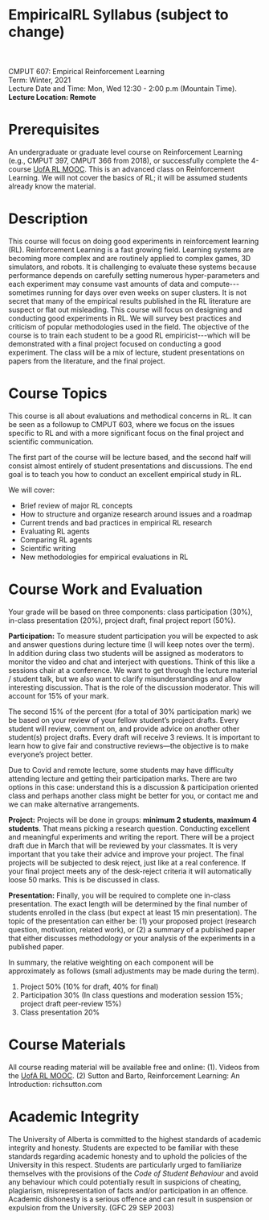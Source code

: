 # EmpiricalRL Syllabus (subject to change)
<br>
<br>
CMPUT 607: Empirical Reinforcement Learning
<br>
Term: Winter, 2021
<br>
Lecture Date and Time: Mon, Wed 12:30 - 2:00 p.m (Mountain Time). 
<b>Lecture Location: Remote</b>

<h1>Prerequisites</h1>

An undergraduate or graduate level course on Reinforcement Learning (e.g., CMPUT 397, CMPUT 366 from 2018), or successfully complete the 4-course <a href="http://uab.ca/RLMOOC">UofA RL MOOC</a>.
This is an advanced class on Reinforcement Learning. We will not cover the basics of RL; it will be assumed students already know the material.

<h1>Description</h1>

This course will focus on doing good experiments in reinforcement learning (RL). Reinforcement Learning is a fast growing field. Learning systems are becoming more complex and are routinely applied to complex games, 3D simulators, and robots. It is challenging to evaluate these systems because performance depends on carefully setting numerous hyper-parameters and each experiment may consume vast amounts of data and compute---sometimes running for days over even weeks on super clusters. It is not secret that many of the empirical results published in the RL literature are suspect or flat out misleading. This course will focus on designing and conducting good experiments in RL. We will survey best practices and criticism of popular methodologies used in the field. The objective of the course is to train each student to be a good RL empiricist---which will be demonstrated with a final project focused on conducting a good experiment. The class will be a mix of lecture, student presentations on papers from the literature, and the final project.

<h1>Course Topics</h1>

This course is all about evaluations and methodical concerns in RL. It can be seen as a followup to CMPUT 603, where we focus on the issues specific to RL and with a more significant focus on the final project and scientific communication. 

The first part of the course will be lecture based, and the second half will consist almost entirely of student presentations and discussions. The end goal is to teach you how to conduct an excellent empirical study in RL.

We will cover:
<ul>
<li>Brief review of major RL concepts</li>
<li>How to structure and organize research around issues and a roadmap</li>
<li>Current trends and bad practices in empirical RL research</li>
<li>Evaluating RL agents</li>
<li>Comparing RL agents</li>
<li>Scientific writing</li>
<li>New methodologies for empirical evaluations in RL</li>
</ul>



<h1>Course Work and Evaluation</h1>

Your grade will be based on three components: class participation (30%), in-class presentation (20%), project draft, final project report (50%).

<b>Participation:</b>
To measure student participation you will be expected to ask and answer questions during lecture time (I will keep notes over the term). In addition during class two students will be assigned as moderators to monitor the video and chat and interject with questions. Think of this like a sessions chair at a conference. We want to get through the lecture material / student talk, but we also want to clarify misunderstandings and allow interesting discussion. That is the role of the discussion moderator. This will account for 15% of your mark.

The second 15% of the percent (for a total of 30% participation mark) we be based on your review of your fellow student’s project drafts. Every student will review, comment on, and provide advice on another other student(s) project drafts. Every draft will receive 3 reviews. It is important to learn how to give fair and constructive reviews—the objective is to make everyone’s project better.

Due to Covid and remote lecture, some students may have difficulty attending lecture and getting their participation marks. There are two options in this case: understand this is a discussion & participation oriented class and perhaps another class might be better for you, or contact me and we can make alternative arrangements. 

<b>Project:</b>
Projects will be done in groups: <b>minimum 2 students, maximum 4 students</b>. That means picking a research question. Conducting excellent and meaningful experiments and writing the report. There will be a project draft due in March that will be reviewed by your classmates. It is very important that you take their advice and improve your project. The final projects will be subjected to desk reject, just like at a real conference. If your final project meets any of the desk-reject criteria it will automatically loose 50 marks. This is be discussed in class.

<b>Presentation:</b>
Finally, you will be required to complete one in-class presentation. The exact length will be determined by the final number of students enrolled in the class (but expect at least 15 min presentation). The topic of the presentation can either be: (1) your proposed project (research question, motivation, related work), or (2) a summary of a published paper that either discusses methodology or your analysis of the experiments in a published paper.

In summary, the relative weighting on each component will be approximately as follows (small adjustments may be made during the term).
 1. Project 50% (10% for draft, 40% for final)
 2. Participation 30% (In class questions and moderation session 15%; project draft peer-review 15%)
3. Class presentation 20%

<h1>Course Materials</h1>

All course reading material will be available free and online: (1). Videos from the <a href="http://uab.ca/RLMOOC">UofA RL MOOC</a>.
(2) Sutton and Barto, Reinforcement Learning: An Introduction: richsutton.com

<h1>Academic Integrity</h1>

The University of Alberta is committed to the highest standards of academic integrity and honesty. Students are expected to be familiar with these standards regarding academic honesty and to uphold the policies of the University in this respect. Students are particularly urged to familiarize themselves with the provisions of the <i>Code of Student Behaviour</i> and avoid any behaviour which could potentially result in suspicions of cheating, plagiarism, misrepresentation of facts and/or participation in an offence. Academic dishonesty is a serious offence and can result in suspension or expulsion from the University. (GFC 29 SEP 2003)
